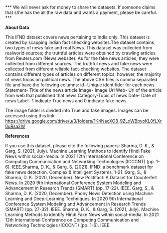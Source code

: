 *** We will never ask for money to share the datasets. If someone claims that s/he has the all the raw data and wants a payment, please be careful. ***

**About Data**

This IFND dataset covers news pertaining to India only. This dataset is created by scapping indian fact checking websites.The dataset contains two types of news fake and real News. This dataset was collected from realworld sources; the truthful articles were obtained by crawling articles from Reuters.com (News website). As for the fake news articles, they were collected from different sources. The truthful news and fake news were collected from different reliable fact-checking websites.  The dataset contains different types of articles on different topics, however, the majority of news focus on political news.
The above CSV files is comma separated file and have the following columns:
id- Unique identifider for each news
Statement- Title of the news article
Image- Image Url 
Web-  Url of the article from web that published that news
Category-Topic of news 
Date- Date of news
Label- 1 indicate True news and 0 indicate fake news

The image folder is divided into True and fake images. Images can be accessed using this link-
https://drive.google.com/drive/u/3/folders/1K4NacXO8_9ZLxWBpyoKL0fLXr0uRsa2W


**References**


If you use this dataset, please cite the following papers:
Sharma, D. K., & Garg, S. (2021, July). Machine Learning Methods to identify Hindi Fake News within social-media. In 2021 12th International Conference on Computing Communication and Networking Technologies (ICCCNT) (pp. 1-6). IEEE.Sharma, D. K., & Garg, S. (2021). IFND: a benchmark dataset for fake news detection. Complex & Intelligent Systems, 1-21.
Garg, S., & Sharma, D. K. (2020, December). New Politifact: A Dataset for Counterfeit News. In 2020 9th International Conference System Modeling and Advancement in Research Trends (SMART) (pp. 17-22). IEEE.
Garg, S., & Sharma, D. K. (2020, December). Phony News Detection using Machine Learning and Deep-Learning Techniques. In 2020 9th International Conference System Modeling and Advancement in Research Trends (SMART) (pp. 27-32). IEEE.
Sharma, D. K., & Garg, S. (2021, July). Machine Learning Methods to identify Hindi Fake News within social-media. In 2021 12th International Conference on Computing Communication and Networking Technologies (ICCCNT) (pp. 1-6). IEEE.
